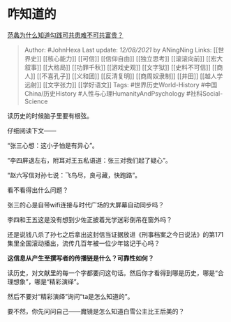 # 咋知道的
[范蠡为什么知道勾践可共患难不可共富贵？](https://www.zhihu.com/question/24583526/answer/2047654062)

> Author: #JohnHexa 
Last update: *12/08/2021* by ANingNing
Links: [[世界史]] [[核心能力]] [[可信]] [[信仰自由]] [[独立思考]] [[滚滚向前]] [[宏大叙事]] [[大格局]] [[功罪千秋]] [[游戏史观]] [[文字狱]] [[史料不可信]] [[商人]] [[不喜孔子]] [[义和团]] [[反清复明]] [[商周奴隶制]] [[井田]] [[越人学远射]] [[文字张力]] [[学好语文]]
Tags: #世界历史World-History #中国China/历史History #人性与心理HumanityAndPsychology #社科Social-Science 



读历史的时候脑子里要有根弦。

仔细阅读下文——

“张三心想：这小子怕是有异心”。

“李四屏退左右，附耳对王五私语道：张三对我们起了疑心”。

“赵六写信对孙七说：飞鸟尽，良弓藏，快跑路”。

  

看不看得出什么问题？

  

  

  

  

  

  

张三的心是自带wifi连接与时代广场的大屏幕自动同步吗？

李四和王五这是没有想到少佐正披着光学迷彩倒吊在窗外吗？

还是说钱八杀了孙七之后拿出这封信当证据放进《刑事档案之今日说法》的第171集里全国滚动播出，流传几百年被一位少年铭记于心吗？

  

  

**这信息从产生至撰写者的传播链是什么？可靠性如何？**

  

  

读历史，对文献里的每一个字都要问这句话。然后你才看得到哪是历史，哪是“合理想象”，哪是“精彩演绎”。

然后不要对“精彩演绎”询问“ta是怎么知道的”。

要不然，你先问问自己——魔镜是怎么知道白雪公主比王后美的？

  
